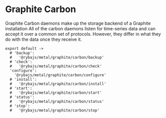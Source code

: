 
# Graphite Carbon

Graphite Carbon daemons make up the storage backend of a Graphite installation
All of the carbon daemons listen for time-series data and can accept it over a common set of protocols.
However, they differ in what they do with the data once they receive it.

    export default ->
      # 'backup':
      #   '@rybajs/metal/graphite/carbon/backup'
      # 'check':
      #   '@rybajs/metal/graphite/carbon/check'
      'configure':
        '@rybajs/metal/graphite/carbon/configure'
      # 'install':
      #   '@rybajs/metal/graphite/carbon/install'
      # 'start':
      #   '@rybajs/metal/graphite/carbon/start'
      # 'status':
      #   '@rybajs/metal/graphite/carbon/status'
      # 'stop':
      #   '@rybajs/metal/graphite/carbon/stop'
